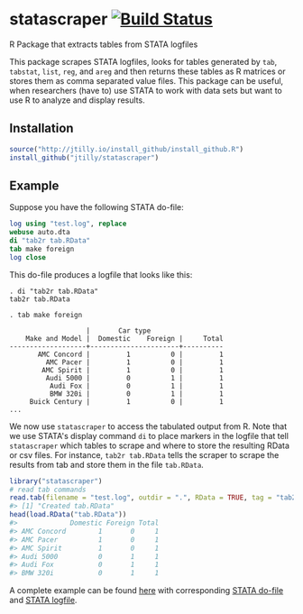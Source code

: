 # statascraper [![Build Status](https://travis-ci.org/jtilly/statascraper.svg?branch=master)](https://travis-ci.org/jtilly/statascraper)

R Package that extracts tables from STATA logfiles

This package scrapes STATA logfiles, looks for tables generated by `tab`, `tabstat`, `list`,  `reg`, and `areg` and then returns these tables as R matrices or stores them as comma separated value files. This package can be useful, when researchers (have to) use STATA to work with data sets but want to use R to analyze and display results.

## Installation

``` r
source("http://jtilly.io/install_github/install_github.R")
install_github("jtilly/statascraper")
```

## Example

Suppose you have the following STATA do-file:

``` stata
log using "test.log", replace
webuse auto.dta
di "tab2r tab.RData"
tab make foreign
log close
```

This do-file produces a logfile that looks like this:

```
. di "tab2r tab.RData"
tab2r tab.RData

. tab make foreign

                   |       Car type
    Make and Model |  Domestic    Foreign |     Total
-------------------+----------------------+----------
       AMC Concord |         1          0 |         1 
         AMC Pacer |         1          0 |         1 
        AMC Spirit |         1          0 |         1 
         Audi 5000 |         0          1 |         1 
          Audi Fox |         0          1 |         1 
          BMW 320i |         0          1 |         1 
     Buick Century |         1          0 |         1 
...
```

We now use `statascraper` to access the tabulated output from R. Note that we use STATA's display command `di` to place markers in the logfile that tell `statascraper` which tables to scrape and where to store the resulting RData or csv files. For instance, `tab2r tab.RData` tells the scraper to scrape the results from tab and store them in the file `tab.RData`. 

``` r
library("statascraper")
# read tab commands
read.tab(filename = "test.log", outdir = ".", RData = TRUE, tag = "tab2r")
#> [1] "Created tab.RData"
head(load.RData("tab.RData"))
#>             Domestic Foreign Total
#> AMC Concord        1       0     1
#> AMC Pacer          1       0     1
#> AMC Spirit         1       0     1
#> Audi 5000          0       1     1
#> Audi Fox           0       1     1
#> BMW 320i           0       1     1
```

A complete example can be found [here](https://github.com/jtilly/statascraper/blob/master/demo/statascraper.R) with corresponding [STATA do-file](https://github.com/jtilly/statascraper/blob/master/inst/example/stata.do) and [STATA logfile](https://github.com/jtilly/statascraper/blob/master/inst/example/test.log).
